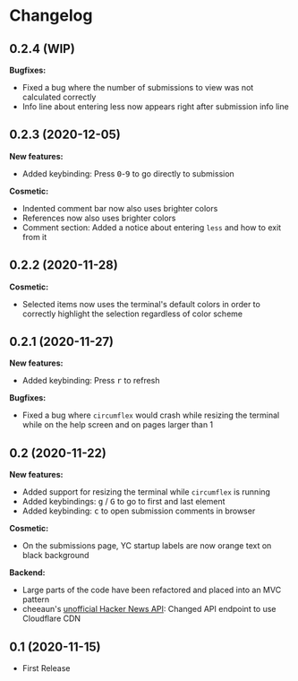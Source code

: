# Changelog

## 0.2.4 (WIP)

**Bugfixes:**
- Fixed a bug where the number of submissions to view was not calculated correctly
- Info line about entering less now appears right after submission info line

## 0.2.3 (2020-12-05)
**New features:**
- Added keybinding: Press <kbd>0</kbd>-<kbd>9</kbd> to go directly to submission

**Cosmetic:**
- Indented comment bar now also uses brighter colors
- References now also uses brighter colors
- Comment section: Added a notice about entering `less` and how to exit from it

## 0.2.2 (2020-11-28)
**Cosmetic:**
- Selected items now uses the terminal's default colors in order to correctly highlight the selection regardless of 
  color scheme

## 0.2.1 (2020-11-27)
**New features:**
- Added keybinding: Press <kbd>r</kbd> to refresh

**Bugfixes:**
- Fixed a bug where `circumflex` would crash while resizing the terminal while on the help screen and on pages larger 
  than 1

## 0.2 (2020-11-22)
**New features:**
- Added support for resizing the terminal while `circumflex` is running
- Added keybindings: <kbd>g</kbd> / <kbd>G</kbd> to go to first and last element
- Added keybinding: <kbd>c</kbd> to open submission comments in browser

**Cosmetic:**
- On the submissions page, YC startup labels are now orange text on black background

**Backend:**
- Large parts of the code have been refactored and placed into an MVC pattern
- cheeaun's [unofficial Hacker News API](https://github.com/cheeaun/node-hnapi): Changed API endpoint to use Cloudflare CDN

## 0.1 (2020-11-15)
- First Release
